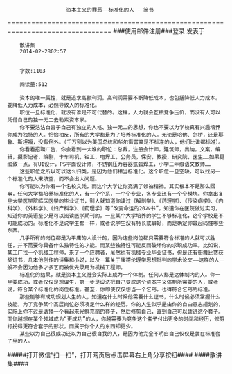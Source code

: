                        资本主义的罪恶——标准化的人 - 简书
================================================================================
###使用邮件注册###登录        发表于


        
        散讲集
        2014-02-2802:57


        字数:1103

        阅读量:512

        资本的唯一属性，就是追求高额利润。高利润需要不断降低成本，也包括降低人力成本。要降低人力成本，必然导致人的标准化。
        职位一旦标准化，就没有谁是不可代替的。这样，人力就会互相竞争压价，而没有人可以凭借自己的独一无二去勒索资本家。
        你不要沾沾自喜于自己有独立的人格、独一无二的思想，你也不要以为学校真有兴趣培养你成为独特的人。恰恰相反，所有的大学都是为了培养标准化的人。无论是哈佛、剑桥，还是耶鲁、斯坦福，没有例外。（千万别以为美国总统和华尔街富豪是不标准的人，他们比谁都标准）。
        你看看招聘广告，你会看到一大堆的职位：总裁，注册会计师，建筑师，出纳，文案，编辑，摄影记者，编剧，卡车司机，钳工，电焊工，公务员，保安，教授，研究院，医生……如果更细致一点，有UI设计，PS平面设计师，不锈钢压力容器氩弧焊工，小学三年级语文教师……
        这些职位之所以可以这么归类，是因为他们相当标准化。这个职位一旦空缺，可以找另一个标准化的人来填空，而不会出大问题。
        你可能以为你有一个名校文凭，而这个大学让你充满了领袖精神。其实根本不是那么回事，任何大学都培养标准化的人，有一个个系，一个个专业，各专业还有一个个模块。你拿出复旦大学医学院临床医学的毕业证书，别人就知道你读过《解剖学》、《药理学》、《传染病学》、《内科学》、《外科学》、《妇产科学》、《药理学》等“改变命运的20本书”，知道你在医院做过实习，知道你的英语至少是可以阅读医学期刊的。一旦某个大学培养的学生不够标准化，这个学校是不可能成功的。标准化不是说学生都一样，或者说学生没有特长或癖好，而是确定你最起码懂哪些东西。
        几乎所有的岗位都是为平庸的人设计的，因为这些岗位都只需要符合标准的人就可以胜任，并不需要你具备什么独特性的才能。而某些独特性可能反而破坏你的求职成功率。比如说，某工厂找一个机械工程师，来了一个应聘者，虽然也有机械专业毕业证书，但是还有街舞比赛获奖证书，几本他创作的诗集和小说，以及一篇关于康德伦理学思想批判的学术论文——这样的人一般不会因为他多才多艺而被优先录用为机械工程师。
        标准化的结果，就是资本主义社会实际上成为一个体制。任何人都是这体制内的人。你一旦要成功，或者仅仅是想谋生，第一步是设法把自己变成这个资本主义体制所需要的人，或者说，符合某个标准化的岗位标准。甚至，你即使仅仅想当一个乞丐，也得符合乞丐的标准。
        那些能够有成功规划人生的人，知道在什么时候他需要什么证书，什么时候必须掌握什么技能，为了竞争某个高层岗位必须凑足什么样的经历。你的人生似乎是由你的自由意志规划的，实际上你不过是选择一个看起来光鲜亮丽的套子，然后修剪自己，直到自己可以装进这个套子。而你越想在某个领域成为“更成功”的人，你越需要为竞争这个套子付出更多的时间和经历，修剪打扮得更符合套子的形状，而属于你个人的东西却更少。
        某些以为自己很成功还以为自己很自我的人，是因为他完全不明白自己仅仅是装在标准套子里的人。
#####打开微信“扫一扫”，打开网页后点击屏幕右上角分享按钮####
        ####散讲集####
      
